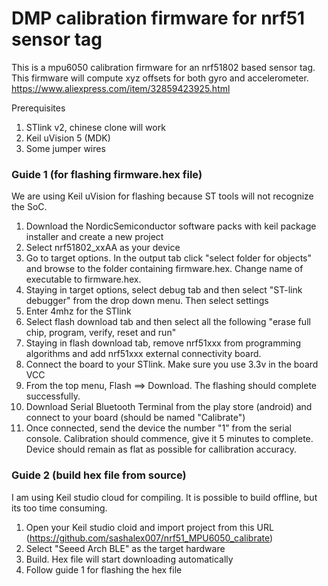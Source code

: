 # DMP calibration firmware for nrf51 sensor tag

This is a mpu6050 calibration firmware for an nrf51802 based sensor tag. This firmware will compute xyz offsets for both gyro and accelerometer.
https://www.aliexpress.com/item/32859423925.html

Prerequisites 
1. STlink v2, chinese clone will work
2. Keil uVision 5 (MDK)
3. Some jumper wires

### Guide 1 (for flashing firmware.hex file)

We are using Keil uVision for flashing because ST tools will not recognize the SoC.

1. Download the NordicSemiconductor software packs with keil package installer and create a new project
2. Select nrf51802_xxAA as your device
3. Go to target options. In the output tab click "select folder for objects" and browse to the folder containing firmware.hex. Change name of executable to firmware.hex.
4. Staying in target options, select debug tab and then select "ST-link debugger" from the drop down menu. Then select settings
5. Enter 4mhz for the STlink
6. Select flash download tab and then select all the following "erase full chip, program, verify, reset and run"
7. Staying in flash download tab, remove nrf51xxx from programming algorithms and add nrf51xxx external connectivity board.
8. Connect the board to your STlink. Make sure you use 3.3v in the board VCC
9. From the top menu, Flash ==> Download. The flashing should complete successfully.
10. Download Serial Bluetooth Terminal from the play store (android) and connect to your board (should be named "Calibrate")
11. Once connected, send the device the number "1" from the serial console. Calibration should commence, give it 5 minutes to complete. Device should remain as flat as possible for callibration accuracy.

### Guide 2 (build hex file from source)

I am using Keil studio cloud for compiling. It is possible to build offline, but its too time consuming. 

1. Open your Keil studio cloid and import project from this URL (https://github.com/sashalex007/nrf51_MPU6050_calibrate)
2. Select "Seeed Arch BLE" as the target hardware
3. Build. Hex file will start downloading automatically 
4. Follow guide 1 for flashing the hex file


